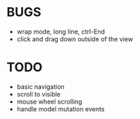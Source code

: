 # BUGS

- wrap mode, long line, ctrl-End
- click and drag down outside of the view


# TODO

- basic navigation
- scroll to visible
- mouse wheel scrolling
- handle model mutation events
